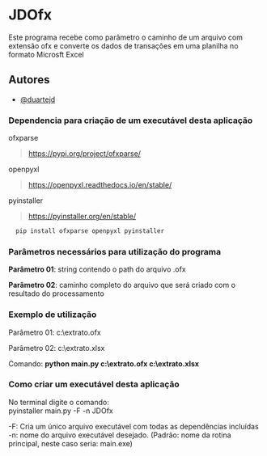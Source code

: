 # JDOfx

Este programa recebe como parâmetro o caminho de um arquivo com extensão ofx e converte os dados de transações em uma planilha no formato Microsft Excel


## Autores

- [@duartejd](https://github.com/DuarteJD)


### Dependencia para criação de um executável desta aplicação

ofxparse
>https://pypi.org/project/ofxparse/

openpyxl
>https://openpyxl.readthedocs.io/en/stable/

pyinstaller  
>https://pyinstaller.org/en/stable/

```bash
  pip install ofxparse openpyxl pyinstaller
```


### Parâmetros necessários para utilização do programa
**Parâmetro 01**: string contendo o path do arquivo .ofx  

**Parâmetro 02**: caminho completo do arquivo que será criado com o resultado do processamento




### Exemplo de utilização
Parâmetro 01: c:\extrato.ofx

Parâmetro 02: c:\extrato.xlsx

Comando: **python main.py c:\extrato.ofx c:\extrato.xlsx** 



### Como criar um executável desta aplicação
No terminal digite o comando:  
    pyinstaller main.py -F -n JDOfx  

<a name="my-custom-anchor-point"></a>
    -F: Cria um único arquivo executável com todas as dependências incluídas  
    -n: nome do arquivo executável desejado. (Padrão: nome da rotina principal, neste caso seria: main.exe)  
